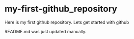 # my-first-github_repository
Here is my first github repository.  Lets get started with github

README.md was just updated manually.

